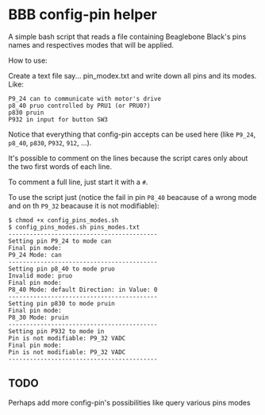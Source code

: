 # BBB config-pin helper

A simple bash script that reads a file containing Beaglebone Black's pins names and respectives modes that will be applied.

How to use:

Create a text file say... pin_modex.txt and write down all pins and its modes. Like:

```
P9_24 can to communicate with motor's drive
p8_40 pruo controlled by PRU1 (or PRU0?)
p830 pruin
P932 in input for button SW3
```

Notice that everything that config-pin accepts can be used here (like `P9_24`, `p8_40`, `p830`, `P932`, `912`, ...).

It's possible to comment on the lines because the script cares only about the two first words of each line.

To comment a full line, just start it with a `#`.

To use the script just (notice the fail in pin `P8_40` beacause of a wrong mode and on th `P9_32` beacause it is not modifiable):
```
$ chmod +x config_pins_modes.sh
$ config_pins_modes.sh pins_modes.txt
------------------------------------------
Setting pin P9_24 to mode can
Final pin mode:
P9_24 Mode: can
------------------------------------------
Setting pin p8_40 to mode pruo
Invalid mode: pruo
Final pin mode:
P8_40 Mode: default Direction: in Value: 0
------------------------------------------
Setting pin p830 to mode pruin
Final pin mode:
P8_30 Mode: pruin
------------------------------------------
Setting pin P932 to mode in
Pin is not modifiable: P9_32 VADC
Final pin mode:
Pin is not modifiable: P9_32 VADC
------------------------------------------
```

## TODO

Perhaps add more config-pin's possibilities like query various pins modes
